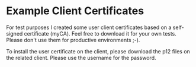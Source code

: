 # Example Client Certificates

For test purposes I created some user client certificates based on a self-signed certificate (myCA). Feel free to download it for your own tests. Please don't use them for productive environments ;-).

To install the user certificate on the client, please download the p12 files on the related client. Please use the username for the password.

